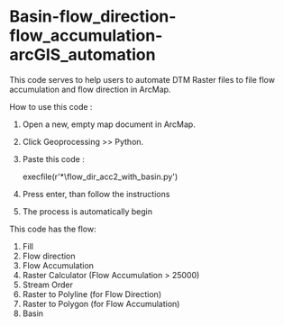 # Basin-flow_direction-flow_accumulation-arcGIS_automation
This code serves to help users to automate DTM Raster files to file flow accumulation and flow direction in ArcMap.

How to use this code :
1. Open a new, empty map document in ArcMap.
2. Click Geoprocessing >> Python.
3. Paste this code :

	execfile(r'*\flow_dir_acc2_with_basin.py')

4. Press enter, than follow the instructions
5. The process is automatically begin


This code has the flow: 
1. Fill 
2. Flow direction 
3. Flow Accumulation 
4. Raster Calculator (Flow Accumulation > 25000) 
5. Stream Order 
6. Raster to Polyline (for Flow Direction) 
7. Raster to Polygon (for Flow Accumulation)
8. Basin
